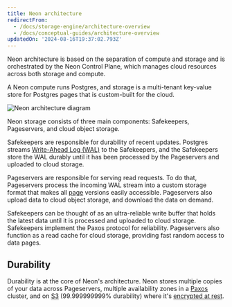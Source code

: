 ```yaml
---
title: Neon architecture
redirectFrom:
  - /docs/storage-engine/architecture-overview
  - /docs/conceptual-guides/architecture-overview
updatedOn: '2024-08-16T19:37:02.793Z'
---
```


Neon architecture is based on the separation of compute and storage and is orchestrated by the Neon Control Plane, which manages cloud resources across both storage and compute.

A Neon compute runs Postgres, and storage is a multi-tenant key-value store for Postgres pages that is custom-built for the cloud.

![Neon architecture diagram](/docs/introduction/neon_architecture_4.jpg)

Neon storage consists of three main components: Safekeepers, Pageservers, and cloud object storage.

Safekeepers are responsible for durability of recent updates.
Postgres streams [Write-Ahead Log (WAL)](/docs/reference/glossary#wal) to the Safekeepers, and the Safekeepers store the WAL durably until it has been processed by the Pageservers and uploaded to cloud storage.

Pageservers are responsible for serving read requests. To do that, Pageservers process the incoming WAL stream into a custom storage format that makes all [page](/docs/reference/glossary#page) versions easily accessible. Pageservers also upload data to cloud object storage, and download the data on demand.

Safekeepers can be thought of as an ultra-reliable write buffer that holds the latest data until it is processed and uploaded to cloud storage. Safekeepers implement the Paxos protocol for reliability. Pageservers also function as a read cache for cloud storage, providing fast random access to data pages.

## Durability

Durability is at the core of Neon's architecture. Neon stores multiple copies of your data across Pageservers, multiple availability zones in a [Paxos](<https://en.wikipedia.org/wiki/Paxos_(computer_science)>) cluster, and on [S3](https://aws.amazon.com/s3/) (99.999999999% durability) where it's [encrypted at rest](/docs/reference/glossary#data-at-rest-encryption).
